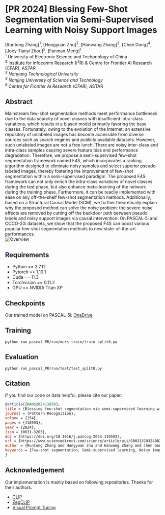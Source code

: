 # [PR 2024] Blessing Few-Shot Segmentation via Semi-Supervised Learning with Noisy Support Images
[Runtong Zhang]<sup>1</sup>, [Hongyuan Zhu]<sup>2</sup>, [Hanwang Zhang]<sup>3</sup>, [Chen Gong]<sup>4</sup>, [Joey Tianyi Zhou]<sup>5</sup>, [Fanman Meng]<sup>1</sup> <br />
<sup>1</sup> University of Electronic Science and Techonology of China  <br />
<sup>2</sup> Institute for Infocomm Research (I<sup>2</sup>R) & Centre for Frontier AI Research (CFAR), A*STAR  <br />
<sup>3</sup> Nanyang Technological University  <br />
<sup>4</sup> Nanjing University of Science and Technology  <br />
<sup>5</sup> Centre for Frontier AI Research (CFAR), A*STAR  <br />

## Abstract
Mainstream few-shot segmentation methods meet performance bottleneck due to the data scarcity of novel classes with insufficient intra-class variations, 
which results in a biased model primarily favoring the base classes. Fortunately, owing to the evolution of the Internet, an extensive repository of unlabeled 
images has become accessible from diverse sources such as search engines and publicly available datasets. However, such unlabeled images are not a free lunch. 
There are noisy inter-class and intra-class samples causing severe feature bias and performance degradation. Therefore, we propose a semi-supervised few-shot segmentation 
framework named F4S, which incorporates a ranking algorithm designed to eliminate noisy samples and select superior pseudo-labeled images, thereby fostering the improvement
of few-shot segmentation within a semi-supervised paradigm. The proposed F4S framework can not only enrich the intra-class variations of novel classes during the test phase, 
but also enhance meta-learning of the network during the training phase. Furthermore, it can be readily implemented with ease on any off-the-shelf few-shot segmentation methods.
Additionally, based on a Structural Causal Model (SCM), we further theoretically explain why the proposed method can solve the noise problem: the severe noise effects are removed by
cutting off the backdoor path between pseudo labels and noisy support images via causal intervention. On PASCAL-5i and COCO-20i datasets, we show that the proposed F4S can boost 
various popular few-shot segmentation methods to new state-of-the-art performances. <br />
![Overview](figures/overview.png)

## Requirements
* Python == 3.7.12
* Pytorch == 1.10.1
* Cuda == 11.3
* Torchvision == 0.11.2
* GPU == NVIDIA Titan XP

## Checkpoints
Our trained model on PASCAL-5i: [OneDrive](https://1drv.ms/u/s!AlKD6m_5g-8SbpkEre1stxWyvM?e=MqBkYQ) <br />

## Training
```
python run_pascal_PR/run/ours_train/train_split0.py
```
## Evaluation
```
python run_pascal_PR/run/test/test_split0.py
```

## Citation
If you find our code or data helpful, please cite our paper:
```bibtex
@article{ZHANG2024110503,
title = {Blessing few-shot segmentation via semi-supervised learning with noisy support images},
journal = {Pattern Recognition},
volume = {154},
pages = {110503},
year = {2024},
issn = {0031-3203},
doi = {https://doi.org/10.1016/j.patcog.2024.110503},
url = {https://www.sciencedirect.com/science/article/pii/S0031320324002541},
author = {Runtong Zhang and Hongyuan Zhu and Hanwang Zhang and Chen Gong and Joey Tianyi Zhou and Fanman Meng},
keywords = {Few-shot segmentation, Semi-supervised learning, Noisy images, Causal inference},
}
```

## Acknowledgement
Our implementation is mainly based on following repositories. Thanks for their authors.
* [CLIP](https://github.com/openai/CLIP)
* [ZegCLIP](https://github.com/ZiqinZhou66/ZegCLIP)
* [Visual Prompt Tuning](https://github.com/KMnP/vpt)
